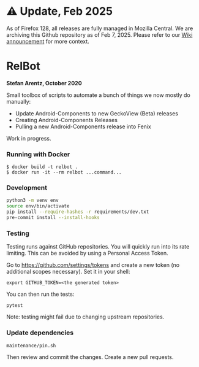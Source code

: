 # ⚠️ Update, Feb 2025 

As of Firefox 128, all releases are fully managed in Mozilla Central. We are archiving this Github repository as of Feb 7, 2025. Please refer to our [Wiki announcement](https://github.com/mozilla-mobile/firefox-android/wiki#upcoming-migration-to-mozilla-central) for more context.



# RelBot
__Stefan Arentz, October 2020__

Small toolbox of scripts to automate a bunch of things we now mostly do manually:

 - Update Android-Components to new GeckoView (Beta) releases
 - Creating Android-Components Releases
 - Pulling a new Android-Components release into Fenix

Work in progress.

### Running with Docker

```
$ docker build -t relbot .
$ docker run -it --rm relbot ...command...
```

### Development

```sh
python3 -m venv env
source env/bin/activate
pip install --require-hashes -r requirements/dev.txt
pre-commit install --install-hooks
```

### Testing

Testing runs against GitHub repositories.
You will quickly run into its rate limiting.
This can be avoided by using a Personal Access Token.

Go to <https://github.com/settings/tokens> and create a new token (no additional scopes necessary).
Set it in your shell:

```
export GITHUB_TOKEN=<the generated token>
```

You can then run the tests:

```
pytest
```

Note: testing might fail due to changing upstream repositories.


### Update dependencies

```
maintenance/pin.sh
```

Then review and commit the changes. Create a new pull requests.
